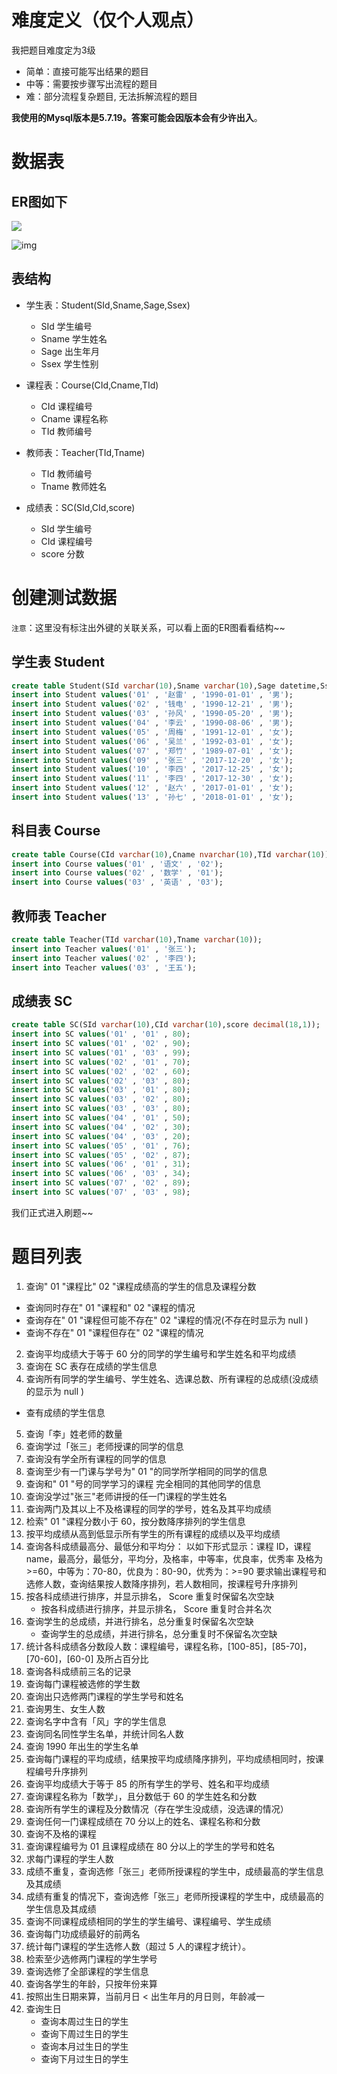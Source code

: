 # 难度定义（仅个人观点）

我把题目难度定为3级
- 简单：直接可能写出结果的题目
- 中等：需要按步骤写出流程的题目
- 难：部分流程复杂题目, 无法拆解流程的题目


**我使用的Mysql版本是5.7.19。答案可能会因版本会有少许出入**。
# 数据表
## ER图如下
![](.\assets\20190513095642364.png)

![img](.\assets\v2-86fd263583a6cead51675982c1735e68_hd.jpg)

## 表结构

- 学生表：Student(SId,Sname,Sage,Ssex) 
	- SId 学生编号
	- Sname 学生姓名
	- Sage 出生年月
	- Ssex 学生性别

- 课程表：Course(CId,Cname,TId) 
	- CId 课程编号
	- Cname 课程名称
	- TId 教师编号

- 教师表：Teacher(TId,Tname)
	- TId 教师编号
	- Tname 教师姓名

- 成绩表：SC(SId,CId,score)
	- SId 学生编号
	- CId 课程编号
	- score 分数

# 创建测试数据
`注意`：这里没有标注出外键的关联关系，可以看上面的ER图看看结构~~

## 学生表 Student
```sql
create table Student(SId varchar(10),Sname varchar(10),Sage datetime,Ssex varchar(10));
insert into Student values('01' , '赵雷' , '1990-01-01' , '男');
insert into Student values('02' , '钱电' , '1990-12-21' , '男');
insert into Student values('03' , '孙风' , '1990-05-20' , '男');
insert into Student values('04' , '李云' , '1990-08-06' , '男');
insert into Student values('05' , '周梅' , '1991-12-01' , '女');
insert into Student values('06' , '吴兰' , '1992-03-01' , '女');
insert into Student values('07' , '郑竹' , '1989-07-01' , '女');
insert into Student values('09' , '张三' , '2017-12-20' , '女');
insert into Student values('10' , '李四' , '2017-12-25' , '女');
insert into Student values('11' , '李四' , '2017-12-30' , '女');
insert into Student values('12' , '赵六' , '2017-01-01' , '女');
insert into Student values('13' , '孙七' , '2018-01-01' , '女');
```

## 科目表 Course
```sql
create table Course(CId varchar(10),Cname nvarchar(10),TId varchar(10));
insert into Course values('01' , '语文' , '02');
insert into Course values('02' , '数学' , '01');
insert into Course values('03' , '英语' , '03');
```

## 教师表 Teacher
```sql
create table Teacher(TId varchar(10),Tname varchar(10));
insert into Teacher values('01' , '张三');
insert into Teacher values('02' , '李四');
insert into Teacher values('03' , '王五');
```

## 成绩表 SC
```sql
create table SC(SId varchar(10),CId varchar(10),score decimal(18,1));
insert into SC values('01' , '01' , 80);
insert into SC values('01' , '02' , 90);
insert into SC values('01' , '03' , 99);
insert into SC values('02' , '01' , 70);
insert into SC values('02' , '02' , 60);
insert into SC values('02' , '03' , 80);
insert into SC values('03' , '01' , 80);
insert into SC values('03' , '02' , 80);
insert into SC values('03' , '03' , 80);
insert into SC values('04' , '01' , 50);
insert into SC values('04' , '02' , 30);
insert into SC values('04' , '03' , 20);
insert into SC values('05' , '01' , 76);
insert into SC values('05' , '02' , 87);
insert into SC values('06' , '01' , 31);
insert into SC values('06' , '03' , 34);
insert into SC values('07' , '02' , 89);
insert into SC values('07' , '03' , 98);
```

我们正式进入刷题~~

# 题目列表
1. 查询" 01 "课程比" 02 "课程成绩高的学生的信息及课程分数
  - 查询同时存在" 01 "课程和" 02 "课程的情况
  - 查询存在" 01 "课程但可能不存在" 02 "课程的情况(不存在时显示为 null )
  - 查询不存在" 01 "课程但存在" 02 "课程的情况
2. 查询平均成绩大于等于 60 分的同学的学生编号和学生姓名和平均成绩
3. 查询在 SC 表存在成绩的学生信息
4. 查询所有同学的学生编号、学生姓名、选课总数、所有课程的总成绩(没成绩的显示为 null )
  - 查有成绩的学生信息
5. 查询「李」姓老师的数量 
6. 查询学过「张三」老师授课的同学的信息 
7. 查询没有学全所有课程的同学的信息 
8. 查询至少有一门课与学号为" 01 "的同学所学相同的同学的信息 
9. 查询和" 01 "号的同学学习的课程   完全相同的其他同学的信息 
10. 查询没学过"张三"老师讲授的任一门课程的学生姓名 
11. 查询两门及其以上不及格课程的同学的学号，姓名及其平均成绩 
12. 检索" 01 "课程分数小于 60，按分数降序排列的学生信息
13. 按平均成绩从高到低显示所有学生的所有课程的成绩以及平均成绩
14. 查询各科成绩最高分、最低分和平均分：
    以如下形式显示：课程 ID，课程 name，最高分，最低分，平均分，及格率，中等率，优良率，优秀率
    及格为>=60，中等为：70-80，优良为：80-90，优秀为：>=90
    要求输出课程号和选修人数，查询结果按人数降序排列，若人数相同，按课程号升序排列
15. 按各科成绩进行排序，并显示排名， Score 重复时保留名次空缺
    - 按各科成绩进行排序，并显示排名， Score 重复时合并名次
16. 查询学生的总成绩，并进行排名，总分重复时保留名次空缺
    - 查询学生的总成绩，并进行排名，总分重复时不保留名次空缺
17. 统计各科成绩各分数段人数：课程编号，课程名称，[100-85]，[85-70]，[70-60]，[60-0] 及所占百分比
18. 查询各科成绩前三名的记录
19. 查询每门课程被选修的学生数 
20. 查询出只选修两门课程的学生学号和姓名 
21. 查询男生、女生人数
22. 查询名字中含有「风」字的学生信息
23. 查询同名同性学生名单，并统计同名人数
24. 查询 1990 年出生的学生名单
25. 查询每门课程的平均成绩，结果按平均成绩降序排列，平均成绩相同时，按课程编号升序排列
26. 查询平均成绩大于等于 85 的所有学生的学号、姓名和平均成绩 
27. 查询课程名称为「数学」，且分数低于 60 的学生姓名和分数 
28. 查询所有学生的课程及分数情况（存在学生没成绩，没选课的情况）
29. 查询任何一门课程成绩在 70 分以上的姓名、课程名称和分数
30. 查询不及格的课程
31. 查询课程编号为 01 且课程成绩在 80 分以上的学生的学号和姓名
32. 求每门课程的学生人数 
33. 成绩不重复，查询选修「张三」老师所授课程的学生中，成绩最高的学生信息及其成绩
34. 成绩有重复的情况下，查询选修「张三」老师所授课程的学生中，成绩最高的学生信息及其成绩
35. 查询不同课程成绩相同的学生的学生编号、课程编号、学生成绩 
36. 查询每门功成绩最好的前两名
37. 统计每门课程的学生选修人数（超过 5 人的课程才统计）。
38. 检索至少选修两门课程的学生学号 
39. 查询选修了全部课程的学生信息
40. 查询各学生的年龄，只按年份来算 
41. 按照出生日期来算，当前月日 < 出生年月的月日则，年龄减一
42. 查询生日
    - 查询本周过生日的学生
    - 查询下周过生日的学生
    - 查询本月过生日的学生
    - 查询下月过生日的学生